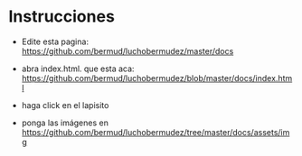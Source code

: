 Instrucciones
================

- Edite esta pagina: https://github.com/bermud/luchobermudez/master/docs
- abra index.html. que esta aca: https://github.com/bermud/luchobermudez/blob/master/docs/index.html
- haga click en el lapisito


- ponga las imágenes en
https://github.com/bermud/luchobermudez/tree/master/docs/assets/img


